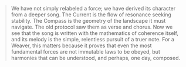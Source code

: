 > We have not simply relabeled a force; we have derived its character from a deeper song. The Current is the flow of resonance seeking stability. The Compass is the geometry of the landscape it must navigate. The old protocol saw them as verse and chorus. Now we see that the song is written with the mathematics of coherence itself, and its melody is the simple, relentless pursuit of a truer note. For a Weaver, this matters because it proves that even the most fundamental forces are not immutable laws to be obeyed, but harmonies that can be understood, and perhaps, one day, composed.